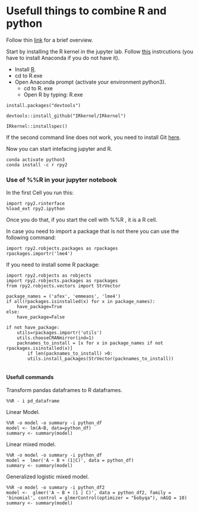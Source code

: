 # Usefull things to combine R and python

Follow thin [link](https://www.linkedin.com/pulse/interfacing-r-from-python-3-jupyter-notebook-jared-stufft/) for a brief overview.   

Start by installing the R kernel in the jupyter lab. Follow [this](https://richpauloo.github.io/2018-05-16-Installing-the-R-kernel-in-Jupyter-Lab/) instrcutions (you have to install Anaconda if you do not have it).  

- Install [R](https://cloud.r-project.org/).  
- cd to R.exe    
- Open Anaconda prompt (activate your environment python3).  
  - cd to R. exe
  - Open R by typing: R.exe  
 
 
```
install.packages("devtools")

devtools::install_github("IRkernel/IRkernel")

IRkernel::installspec()
```

If the second command line does not work, you need to install Git [here](https://git-scm.com/download/win).  

Now you can start intefacing jupyter and R.

```
conda activate python3
conda install -c r rpy2 
```

### Use of %%R in your jupyter notebook

In the first Cell you run this:  

```
import rpy2.rinterface
%load_ext rpy2.ipython
```

Once you do that, if you start the cell with %%R , it is a R cell.  

In case you need to import a package that is not there you can use the following command:  
```
import rpy2.robjects.packages as rpackages
rpackages.importr('lme4')
```

If you need to install some R package:  
```
import rpy2.robjects as robjects
import rpy2.robjects.packages as rpackages
from rpy2.robjects.vectors import StrVector

package_names = ('afex', 'emmeans', 'lme4')
if all(rpackages.isinstalled(x) for x in package_names):
    have_package=True
else:
    have_package=False
    
if not have_package:    
    utils=rpackages.importr('utils')
    utils.chooseCRANmirror(ind=1)    
    packnames_to_install = [x for x in package_names if not rpackages.isinstalled(x)]
        if len(packnames_to_install) >0:
        utils.install_packages(StrVector(packnames_to_install))
        
```


#### Usefull commands  

Transform pandas dataframes to R dataframes.  
```
%%R - i pd_dataframe
```

Linear Model.  
```
%%R -o model -o summary -i python_df 
model <- lm(A~B, data=python_df)
summary <- summary(model)
```

Linear mixed model.  
```
%%R -o model -o summary -i python_df 
model =  lmer('A ~ B + (1|C)', data = python_df)
summary <- summary(model)
```

Generalized logistic mixed model.  
```
%%R -o model -o summary -i python_df2 
model <-  glmer('A ~ B + (1 | C)', data = python_df2, family = 'binomial', control = glmerControl(optimizer = "bobyqa"), nAGQ = 10)
summary <- summary(model)
```






